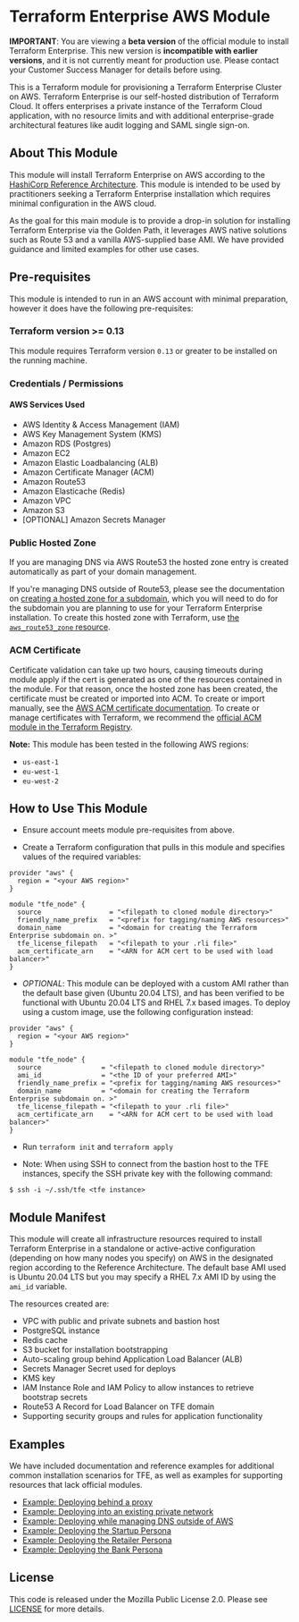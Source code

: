 # Terraform Enterprise AWS Module

**IMPORTANT**: You are viewing a **beta version** of the official
module to install Terraform Enterprise. This new version is
**incompatible with earlier versions**, and it is not currently meant
for production use. Please contact your Customer Success Manager for
details before using.

This is a Terraform module for provisioning a Terraform Enterprise Cluster on AWS. Terraform Enterprise is our self-hosted distribution of Terraform Cloud. It offers enterprises a private instance of the Terraform Cloud application, with no resource limits and with additional enterprise-grade architectural features like audit logging and SAML single sign-on.

## About This Module

This module will install Terraform Enterprise on AWS according to the [HashiCorp Reference Architecture](https://www.terraform.io/docs/enterprise/before-installing/reference-architecture/aws.html). This module is intended to be used by practitioners seeking a Terraform Enterprise installation which requires minimal configuration in the AWS cloud.

As the goal for this main module is to provide a drop-in solution for installing Terraform Enterprise via the Golden Path, it leverages AWS native solutions such as Route 53 and a vanilla AWS-supplied base AMI. We have provided guidance and limited examples for other use cases.

## Pre-requisites

This module is intended to run in an AWS account with minimal preparation, however it does have the following pre-requisites:

### Terraform version >= 0.13

This module requires Terraform version `0.13` or greater to be installed on the running machine.

### Credentials / Permissions

#### AWS Services Used

* AWS Identity & Access Management (IAM)
* AWS Key Management System (KMS)
* Amazon RDS (Postgres)
* Amazon EC2
* Amazon Elastic Loadbalancing (ALB)
* Amazon Certificate Manager (ACM)
* Amazon Route53
* Amazon Elasticache (Redis)
* Amazon VPC
* Amazon S3
* [OPTIONAL] Amazon Secrets Manager

### Public Hosted Zone

If you are managing DNS via AWS Route53 the hosted zone entry is created automatically as part of your domain management.

If you're managing DNS outside of Route53, please see the documentation on [creating a hosted zone for a subdomain](https://docs.aws.amazon.com/Route53/latest/DeveloperGuide/dns-routing-traffic-for-subdomains.html), which you will need to do for the subdomain you are planning to use for your Terraform Enterprise installation. To create this hosted zone with Terraform, use [the `aws_route53_zone` resource](https://registry.terraform.io/providers/hashicorp/aws/latest/docs/resources/route53_zone).

### ACM Certificate

Certificate validation can take up two hours, causing timeouts during module apply if the cert is generated as one of the resources contained in the module. For that reason, once the hosted zone has been created, the certificate must be created or imported into ACM. To create or import manually, see the [AWS ACM certificate documentation](https://docs.aws.amazon.com/acm/latest/userguide/gs.html). To create or manage certificates with Terraform, we recommend the [official ACM module in the Terraform Registry](https://registry.terraform.io/modules/terraform-aws-modules/acm/aws/latest).

**Note:** This module has been tested in the following AWS regions:
- `us-east-1`
- `eu-west-1`
- `eu-west-2`

## How to Use This Module

- Ensure account meets module pre-requisites from above.

- Create a Terraform configuration that pulls in this module and specifies values
  of the required variables:

```hcl
provider "aws" {
  region = "<your AWS region>"
}

module "tfe_node" {
  source                 = "<filepath to cloned module directory>"
  friendly_name_prefix   = "<prefix for tagging/naming AWS resources>"
  domain_name            = "<domain for creating the Terraform Enterprise subdomain on. >"
  tfe_license_filepath   = "<filepath to your .rli file>"
  acm_certificate_arn    = "<ARN for ACM cert to be used with load balancer>"
}
```

- *OPTIONAL*: This module can be deployed with a custom AMI rather than the default base given (Ubuntu 20.04 LTS), and has been verified to be functional with Ubuntu 20.04 LTS and RHEL 7.x based images. To deploy using a custom image, use the following configuration instead:

```hcl
provider "aws" {
  region = "<your AWS region>"
}

module "tfe_node" {
  source               = "<filepath to cloned module directory>"
  ami_id               = "<the ID of your preferred AMI>"
  friendly_name_prefix = "<prefix for tagging/naming AWS resources>"
  domain_name          = "<domain for creating the Terraform Enterprise subdomain on. >"
  tfe_license_filepath = "<filepath to your .rli file>"
  acm_certificate_arn    = "<ARN for ACM cert to be used with load balancer>"
}
```

- Run `terraform init` and `terraform apply`

* Note: When using SSH to connect from the bastion host to the TFE instances, specify the SSH private key with the following command:

```shell
$ ssh -i ~/.ssh/tfe <tfe instance>
```

## Module Manifest

This module will create all infrastructure resources required to install Terraform Enterprise in a standalone or active-active configuration (depending on how many nodes you specify) on AWS in the designated region according to the Reference Architecture. The default base AMI used is Ubuntu 20.04 LTS but you may specify a RHEL 7.x AMI ID by using the `ami_id` variable.

The resources created are:

* VPC with public and private subnets and bastion host
* PostgreSQL instance
* Redis cache
* S3 bucket for installation bootstrapping
* Auto-scaling group behind Application Load Balancer (ALB)
* Secrets Manager Secret used for deploys
* KMS key
* IAM Instance Role and IAM Policy to allow instances to retrieve bootstrap secrets
* Route53 A Record for Load Balancer on TFE domain
* Supporting security groups and rules for application functionality

## Examples

We have included documentation and reference examples for additional common installation scenarios for TFE, as well as examples for supporting resources that lack official modules.

* [Example: Deploying behind a proxy](./examples/behind-proxy)
* [Example: Deploying into an existing private network](./examples/existing-private-network)
* [Example: Deploying while managing DNS outside of AWS](./examples/external-dns)
* [Example: Deploying the Startup Persona](./examples/personas-startup)
* [Example: Deploying the Retailer Persona](./examples/personas-retailer)
* [Example: Deploying the Bank Persona](./examples/personas-bank)

## License

This code is released under the Mozilla Public License 2.0. Please see [LICENSE](https://github.com/hashicorp/terraform-aws-consul-oss/blob/master/LICENSE) for more details.
